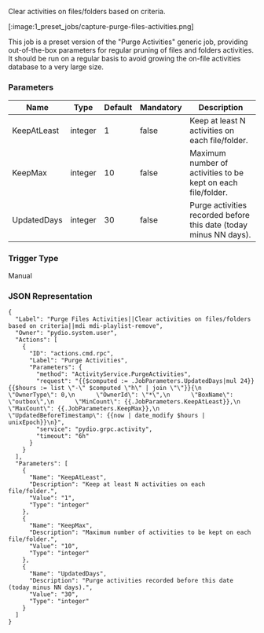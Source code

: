 
Clear activities on files/folders based on criteria.

[:image:1_preset_jobs/capture-purge-files-activities.png]

This job is a preset version of the "Purge Activities" generic job, providing out-of-the-box parameters for regular pruning of files and folders activities.  It should be run on a regular basis to avoid growing the on-file activities database to a very large size.


### Parameters

|Name|Type|Default|Mandatory|Description|
|----|----|-------|---------|-----------|
|KeepAtLeast|integer|1|false|Keep at least N activities on each file/folder.|
|KeepMax|integer|10|false|Maximum number of activities to be kept on each file/folder.|
|UpdatedDays|integer|30|false|Purge activities recorded before this date (today minus NN days).|



### Trigger Type
Manual

### JSON Representation

```
{
  "Label": "Purge Files Activities||Clear activities on files/folders based on criteria||mdi mdi-playlist-remove",
  "Owner": "pydio.system.user",
  "Actions": [
    {
      "ID": "actions.cmd.rpc",
      "Label": "Purge Activities",
      "Parameters": {
        "method": "ActivityService.PurgeActivities",
        "request": "{{$computed := .JobParameters.UpdatedDays|mul 24}}{{$hours := list \"-\" $computed \"h\" | join \"\"}}{\n      \"OwnerType\": 0,\n      \"OwnerId\": \"*\",\n      \"BoxName\": \"outbox\",\n      \"MinCount\": {{.JobParameters.KeepAtLeast}},\n      \"MaxCount\": {{.JobParameters.KeepMax}},\n      \"UpdatedBeforeTimestamp\": {{now | date_modify $hours | unixEpoch}}\n}",
        "service": "pydio.grpc.activity",
        "timeout": "6h"
      }
    }
  ],
  "Parameters": [
    {
      "Name": "KeepAtLeast",
      "Description": "Keep at least N activities on each file/folder.",
      "Value": "1",
      "Type": "integer"
    },
    {
      "Name": "KeepMax",
      "Description": "Maximum number of activities to be kept on each file/folder.",
      "Value": "10",
      "Type": "integer"
    },
    {
      "Name": "UpdatedDays",
      "Description": "Purge activities recorded before this date (today minus NN days).",
      "Value": "30",
      "Type": "integer"
    }
  ]
}
```
